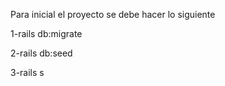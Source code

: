 Para inicial el proyecto se debe hacer lo siguiente

1-rails db:migrate

2-rails db:seed

3-rails s
